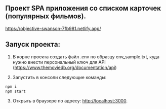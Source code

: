 ## Проект SPA приложения со списком карточек (популярных фильмов).

https://objective-swanson-7fb981.netlify.app/

## Запуск проекта: 

1) В корне проекта создать файл .env по образцу env_sample.txt, куда нужно внести персональный ключ для API (https://www.themoviedb.org/documentation/api)

2) Запустить в консоли следующие команды:

```bash
npm i
npm start
```


3) Открыть в браузере по адресу: [http://localhost:3000](http://localhost:3000).
